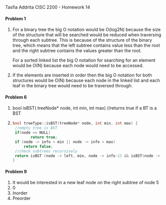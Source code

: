 Tasfia Addrita
CISC 2200 - Homework 14

#### Problem 1

1. For a binary tree the big O notation would be O(log2N) because the size of the structure that will be searched would be reduced when traversing through each subtree. This is because of the structure of the binary tree, which means that the left subtree contains value less than the root and the right subtree contains the values greater than the root.

   For a sorted linked list the big O notation for searching for an element would be O(N) because each node would need to be accessed.

2. If the elements are inserted in order then the big O notation for both structures would be O(N) because each node in the linked list and each leaf in the binary tree would need to be traversed through.

#### Problem 6

1. bool isBST( treeNode* node, int min, int max) //returns true if a BT is a BST

2. ```c++
   bool treeType::isBST(treeNode* node, int min, int max) {
   	//empty tree is BST
   	if(node == NULL)
           return true;
   	if (node -> info < min || node -> info > max)
   		return false;
   	//check subtrees recursively
   	return isBST (node -> left, min, node -> info-1) && isBST(node -> right, node -> info + 1, max);
   }
   
   ```

#### Problem 9

1. It would be interested in a new leaf node on the right subtree of node 5
2. 0
3. Inorder
4. Preorder
